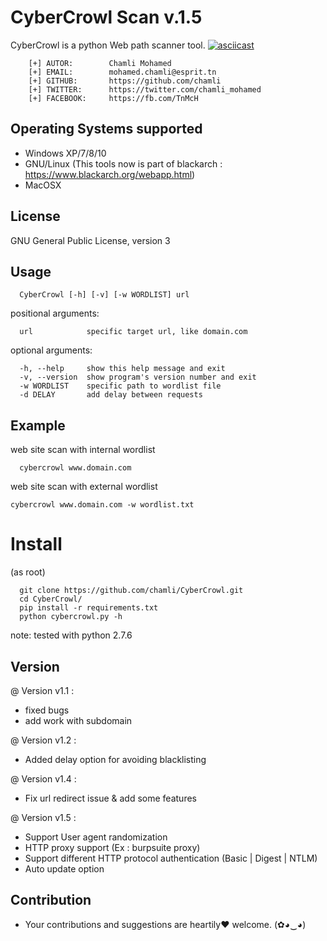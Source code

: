 
# CyberCrowl Scan v.1.5


CyberCrowl is a python Web path scanner tool.
[![asciicast](https://asciinema.org/a/vd2s3AMNt0FMqD9ZO1C7uDAWb.png)](https://asciinema.org/a/vd2s3AMNt0FMqD9ZO1C7uDAWb)

```
    [+] AUTOR:        Chamli Mohamed
    [+] EMAIL:        mohamed.chamli@esprit.tn
    [+] GITHUB:       https://github.com/chamli
    [+] TWITTER:      https://twitter.com/chamli_mohamed
    [+] FACEBOOK:     https://fb.com/TnMcH
```

Operating Systems supported
---------------------------
- Windows XP/7/8/10
- GNU/Linux (This tools now is part of blackarch : https://www.blackarch.org/webapp.html)
- MacOSX


License
-------
GNU General Public License, version 3


Usage
-----

```
  CyberCrowl [-h] [-v] [-w WORDLIST] url
```

positional arguments:

```
  url            specific target url, like domain.com
```
optional arguments:

```
  -h, --help     show this help message and exit
  -v, --version  show program's version number and exit
  -w WORDLIST    specific path to wordlist file
  -d DELAY       add delay between requests
```

Example
-------

web site scan with internal wordlist
```
  cybercrowl www.domain.com
```
web site scan with external wordlist
  ```
  cybercrowl www.domain.com -w wordlist.txt
  ```


# Install


(as root)

```
  git clone https://github.com/chamli/CyberCrowl.git
  cd CyberCrowl/
  pip install -r requirements.txt
  python cybercrowl.py -h
```

note: tested with python 2.7.6 

Version
-------
@ Version v1.1 : 
- fixed bugs
- add work with subdomain

@ Version v1.2 :
- Added delay option for avoiding blacklisting

@ Version v1.4 :
- Fix url redirect issue & add some features  

@ Version v1.5 :
- Support User agent randomization
- HTTP proxy support (Ex : burpsuite proxy)
- Support different HTTP protocol authentication (Basic | Digest | NTLM) 
- Auto update option

Contribution
-------

- Your contributions and suggestions are heartily♥ welcome. (✿◕‿◕)

